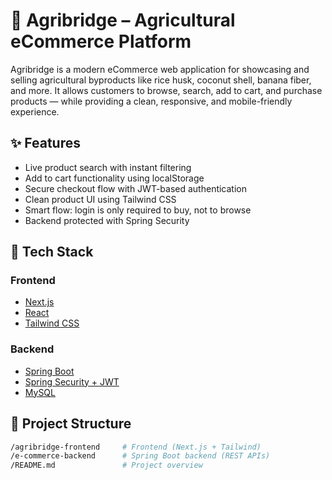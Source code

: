 # 🌾 Agribridge – Agricultural eCommerce Platform

Agribridge is a modern eCommerce web application for showcasing and selling agricultural byproducts like rice husk, coconut shell, banana fiber, and more. It allows customers to browse, search, add to cart, and purchase products — while providing a clean, responsive, and mobile-friendly experience.

## ✨ Features

-   Live product search with instant filtering
-   Add to cart functionality using localStorage
-   Secure checkout flow with JWT-based authentication
-   Clean product UI using Tailwind CSS
-   Smart flow: login is only required to buy, not to browse
-   Backend protected with Spring Security

## 🧱 Tech Stack

### Frontend
- [Next.js](https://nextjs.org/)
- [React](https://reactjs.org/)
- [Tailwind CSS](https://tailwindcss.com/)

### Backend
- [Spring Boot](https://spring.io/projects/spring-boot)
- [Spring Security + JWT](https://spring.io/guides/gs/securing-web/)
- [MySQL](https://www.mysql.com/)

## 📁 Project Structure

```bash
/agribridge-frontend     # Frontend (Next.js + Tailwind)
/e-commerce-backend      # Spring Boot backend (REST APIs)
/README.md               # Project overview
